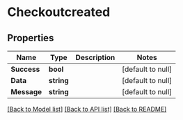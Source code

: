 # Checkoutcreated

## Properties
Name | Type | Description | Notes
------------ | ------------- | ------------- | -------------
**Success** | **bool** |  | [default to null]
**Data** | **string** |  | [default to null]
**Message** | **string** |  | [default to null]

[[Back to Model list]](../README.md#documentation-for-models) [[Back to API list]](../README.md#documentation-for-api-endpoints) [[Back to README]](../README.md)

